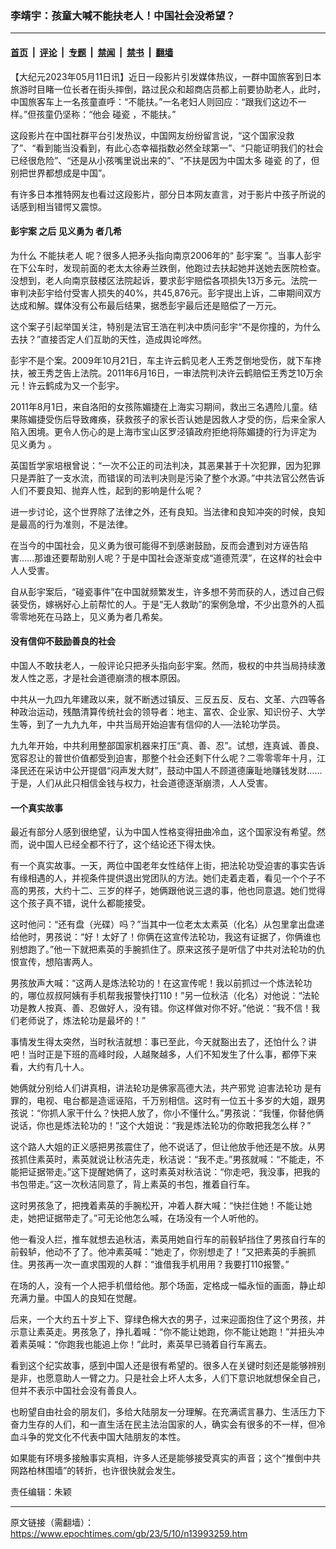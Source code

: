 ### 李靖宇：孩童大喊不能扶老人！中国社会没希望？

---

#### [首页](../../../..?n13993259) &nbsp;|&nbsp; [评论](../../../../../epoch-comment?n13993259) &nbsp;|&nbsp; [专题](../../../../../epoch-special?n13993259) &nbsp;|&nbsp; [禁闻](../../../../../epoch-news?n13993259) &nbsp;|&nbsp; [禁书](../../../../../books?n13993259) &nbsp;|&nbsp; [翻墙](https://github.com/gfw-breaker/nogfw/blob/master/README.md?n13993259)


<div class="post_content" id="artbody" itemprop="articleBody">
 <!-- article content begin -->
 <p>
  【大纪元2023年05月11日讯】近日一段影片引发媒体热议，一群中国旅客到日本旅游时目睹一位长者在街头摔倒，路过民众和超商店员都上前要协助老人，此时，中国旅客车上一名孩童直呼：“不能扶。”一名老妇人则回应：“跟我们这边不一样。”但孩童仍坚称：“他会
  <ok href="https://www.epochtimes.com/gb/tag/%E7%A2%B0%E7%93%B7.html">
   碰瓷
  </ok>
  ，不能扶。”
 </p>
 <p>
  这段影片在中国社群平台引发热议，中国网友纷纷留言说，“这个国家没救了”、“看到能当没看到，有此心态幸福指数必然全球第一”、“只能证明我们的社会已经很危险”、“还是从小孩嘴里说出来的”、“不扶是因为中国太多
  <ok href="https://www.epochtimes.com/gb/tag/%E7%A2%B0%E7%93%B7.html">
   碰瓷
  </ok>
  的了，但别把世界都想成是中国”。
 </p>
 <p>
  有许多日本推特网友也看过这段影片，部分日本网友直言，对于影片中孩子所说的话感到相当错愕又震惊。
 </p>
 <h4>
  <ok href="https://www.epochtimes.com/gb/tag/%E5%BD%AD%E5%AE%87%E6%A1%88.html">
   彭宇案
  </ok>
  之后
  <ok href="https://www.epochtimes.com/gb/tag/%E8%A7%81%E4%B9%89%E5%8B%87%E4%B8%BA.html">
   见义勇为
  </ok>
  者几希
 </h4>
 <p>
  为什么
  <ok href="https://www.epochtimes.com/gb/tag/%E4%B8%8D%E8%83%BD%E6%89%B6%E8%80%81%E4%BA%BA.html">
   不能扶老人
  </ok>
  呢？很多人把矛头指向南京2006年的“
  <ok href="https://www.epochtimes.com/gb/tag/%E5%BD%AD%E5%AE%87%E6%A1%88.html">
   彭宇案
  </ok>
  ”。当事人彭宇在下公车时，发现前面的老太太徐寿兰跌倒，他跑过去扶起她并送她去医院检查。没想到，老人向南京鼓楼区法院起诉，要求彭宇赔偿各项损失13万多元。法院一审判决彭宇给付受害人损失的40%，共45,876元。彭宇提出上诉，二审期间双方达成和解。媒体没有公布最后结果，据悉彭宇最后还是赔偿了一万元。
 </p>
 <p>
  这个案子引起举国关注，特别是法官王浩在判决中质问彭宇“不是你撞的，为什么去扶？”直接否定人们互助的天性，造成舆论哗然。
 </p>
 <p>
  彭宇不是个案。2009年10月21日，车主许云鹤见老人王秀芝倒地受伤，就下车搀扶，被王秀芝告上法院。2011年6月16日，一审法院判决许云鹤赔偿王秀芝10万余元！许云鹤成为又一个彭宇。
 </p>
 <p>
  2011年8月1日，来自洛阳的女孩陈媚捷在上海实习期间，救出三名遇险儿童。结果陈媚捷受伤后导致瘫痪，获救孩子的家长否认她是因救人才受的伤，后来全家人陷入困境。更令人伤心的是上海市宝山区罗泾镇政府拒绝将陈媚捷的行为评定为
  <ok href="https://www.epochtimes.com/gb/tag/%E8%A7%81%E4%B9%89%E5%8B%87%E4%B8%BA.html">
   见义勇为
  </ok>
  。
 </p>
 <p>
  英国哲学家培根曾说：“一次不公正的司法判决，其恶果甚于十次犯罪，因为犯罪只是弄脏了一支水流，而错误的司法判决则是污染了整个水源。”中共法官公然告诉人们不要良知、抛弃人性，起到的影响是什么呢？
 </p>
 <p>
  进一步讨论，这个世界除了法律之外，还有良知。当法律和良知冲突的时候，良知是最高的行为准则，不是法律。
 </p>
 <p>
  在当今的中国社会，见义勇为很可能得不到感谢鼓励，反而会遭到对方诬告陷害……那谁还要帮助别人呢？于是中国社会逐渐变成“道德荒漠”，在这样的社会中人人受害。
 </p>
 <p>
  自从彭宇案后，“碰瓷事件”在中国就频繁发生，许多想不劳而获的人，透过自己假装受伤，嫁祸好心上前帮忙的人。于是“无人救助”的案例急增，不少出意外的人孤零零地死在马路上，见义勇为者几希矣。
 </p>
 <h4>
  没有信仰不鼓励善良的社会
 </h4>
 <p>
  中国人不敢扶老人，一般评论只把矛头指向彭宇案。然而，极权的中共当局持续激发人性之恶，才是社会道德崩溃的根本原因。
 </p>
 <p>
  中共从一九四九年建政以来，就不断透过镇反、三反五反、反右、文革、六四等各种政治运动，残酷清算传统社会的领导者：地主、富农、企业家、知识份子、大学生等，到了一九九九年，中共当局开始迫害有信仰的人──法轮功学员。
 </p>
 <p>
  九九年开始，中共利用整部国家机器来打压“真、善、忍”。试想，连真诚、善良、宽容忍让的普世价值都受到迫害，那整个社会还剩下什么呢？二零零零年十月，江泽民还在采访中公开提倡“闷声发大财”，鼓动中国人不顾道德廉耻地赚钱发财……于是，人们从此只相信金钱与权力，社会道德逐渐崩溃，人人受害。
 </p>
 <h4>
  一个真实故事
 </h4>
 <p>
  最近有部分人感到很绝望，认为中国人性格变得扭曲冷血，这个国家没有希望。然而，说中国人已经全都不行了，这个结论还下得太快。
 </p>
 <p>
  有一个真实故事。一天，两位中国老年女性结伴上街，把法轮功受迫害的事实告诉有缘相遇的人，并视条件提供退出党团队的方法。她们走着走着，看见一个个子不高的男孩，大约十二、三岁的样子，她俩跟他说三退的事，他也同意退。她们觉得这个孩子真不错，说什么都能接受。
 </p>
 <p>
  这时他问：“还有盘（光碟）吗？”当其中一位老太太素英（化名）从包里拿出盘递给他时，男孩说：“好！太好了！你俩在这宣传法轮功，我这有证据了，你俩谁也别想跑了。”他一下就把素英的手腕抓住了。原来这孩子是听信了中共对法轮功的仇恨宣传，想陷害两人。
 </p>
 <p>
  男孩放声大喊：“这两人是炼法轮功的！在这宣传呢！我以前抓过一个炼法轮功的，哪位叔叔阿姨有手机帮我报警快打110！”另一位秋洁（化名）对他说：“法轮功是教人按真、善、忍做好人，没有错。你这样做对你不好。”他说：“我不信！我们老师说了，炼法轮功是最坏的！”
 </p>
 <p>
  事情发生得太突然，当时秋洁就想：事已至此，今天就豁出去了，还怕什么？讲吧！当时正是下班的高峰时段，人越聚越多，人们不知发生了什么事，都停下来看，大约有几十人。
 </p>
 <p>
  她俩就分别给人们讲真相，讲法轮功是佛家高德大法，共产邪党
  <ok href="https://www.epochtimes.com/gb/tag/%E8%BF%AB%E5%AE%B3%E6%B3%95%E8%BD%AE%E5%8A%9F.html">
   迫害法轮功
  </ok>
  是有罪的，电视、电台都是造谣诬陷，千万别相信。这时有一位五十多岁的大姐，跟男孩说：“你抓人家干什么？快把人放了，你小不懂什么。”男孩说：“我懂，你替他俩说话，你也是炼法轮功的！”这个大姐说：“我是炼法轮功的你敢把我怎么样？”
 </p>
 <p>
  这个路人大姐的正义感把男孩震住了，他不说话了，但让他放手他还是不放。从男孩抓住素英时，素英就说让秋洁先走，秋洁说：“我不走。”男孩就喊：“不能走，不能把证据带走。”这下提醒她俩了，这时素英对秋洁说：“你走吧，我没事，把我的书包带走。”这一次秋洁同意了，背上素英的书包，推着自行车。
 </p>
 <p>
  这时男孩急了，把拽着素英的手腕松开，冲着人群大喊：“快拦住她！不能让她走，她把证据带走了。”可无论他怎么喊，在场没有一个人听他的。
 </p>
 <p>
  他一看没人拦，推车就想去追秋洁，素英用她自行车的前毂轳挡住了男孩自行车的前毂轳，他动不了了。他冲素英喊：“她走了，你别想走了！”又把素英的手腕抓住。男孩再一次一直求围观的人群：“谁借我手机用用？我要打110报警。”
 </p>
 <p>
  在场的人，没有一个人把手机借给他。那个场面，定格成一幅永恒的画面，静止却充满力量。中国人的良知在觉醒。
 </p>
 <p>
  后来，一个大约五十岁上下、穿绿色棉大衣的男子，过来迎面抱住了这个男孩，并示意让素英走。男孩急了，挣扎着喊：“你不能让她跑，你不能让她跑！”并扭头冲着素英喊：“你跑我也能追上你！”此时，素英早已骑着自行车离去。
 </p>
 <p>
  看到这个纪实故事，感到中国人还是很有希望的。很多人在关键时刻还是能够辨别是非，也愿意助人一臂之力。只是社会上坏人太多，人们下意识地就想保全自己，但并不表示中国社会没有善良人。
 </p>
 <p>
  也盼望自由社会的朋友们，多给大陆朋友一分理解。在充满谎言暴力、生活压力下奋力生存的人们，和一直生活在民主法治国家的人，确实会有很多的不一样，但冷血斗争的党文化不代表中国大陆朋友的本性。
 </p>
 <p>
  如果能有环境多接触事实真相，许多人还是能够接受真实的声音；这个“推倒中共网路柏林围墙”的转折，也许很快就会发生。
 </p>
 <p>
  责任编辑：朱颖
 </p>
 <!-- article content end -->
 <div id="below_article_ad">
 </div>
</div>


---

原文链接（需翻墙）：https://www.epochtimes.com/gb/23/5/10/n13993259.htm